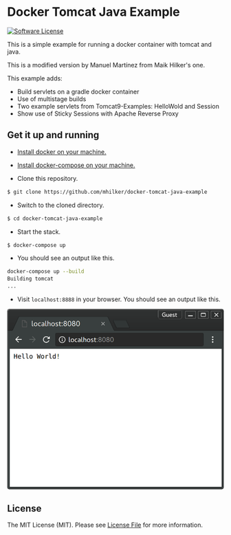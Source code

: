 # Docker Tomcat Java Example

[![Software License][ico-license]](LICENSE.md)

This is a simple example for running a docker container with tomcat and java.

This is a modified version by Manuel Martínez from Maik Hilker's one.

This example adds:

  - Build servlets on a gradle docker container
  - Use of multistage builds
  - Two example servlets from Tomcat9-Examples: HelloWold and Session
  - Show use of Sticky Sessions with Apache Reverse Proxy

## Get it up and running

- [Install docker on your machine.][install-docker]

- [Install docker-compose on your machine.][install-docker-compose]

- Clone this repository.

``` bash
$ git clone https://github.com/mhilker/docker-tomcat-java-example
```

- Switch to the cloned directory.

``` bash
$ cd docker-tomcat-java-example
```

- Start the stack.

``` bash
$ docker-compose up
```

- You should see an output like this.

``` bash
docker-compose up --build
Building tomcat
...
```

- Visit `localhost:8888` in your browser. You should see an output like this.

![Hello World Output with Docker and Java + Tomcat](./resources/screenshot-01.png)

## License

The MIT License (MIT). Please see [License File](LICENSE.md) for more information.

[ico-license]: https://img.shields.io/badge/license-MIT-brightgreen.svg?style=flat-square
[install-docker]: https://docs.docker.com/engine/installation
[install-docker-compose]: https://docs.docker.com/compose/install
[install-gradle]: https://gradle.org/install
